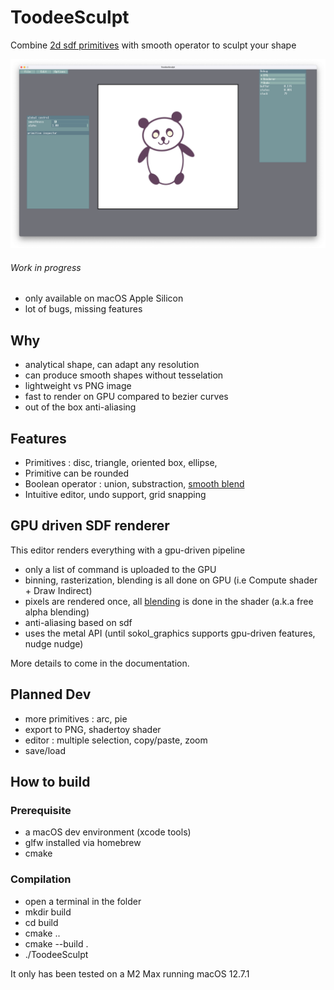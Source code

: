 # ToodeeSculpt

Combine [2d sdf primitives](https://iquilezles.org/articles/distfunctions2d/) with smooth operator to sculpt your shape

![2024-11 screenshot](/images/Screenshot%202024-12-12%20at%2021.27.20.png)

###### Work in progress
* only available on macOS Apple Silicon
* lot of bugs, missing features

## Why
* analytical shape, can adapt any resolution
* can produce smooth shapes without tesselation
* lightweight vs PNG image
* fast to render on GPU compared to bezier curves
* out of the box anti-aliasing

## Features
* Primitives : disc, triangle, oriented box, ellipse, 
* Primitive can be rounded
* Boolean operator : union, substraction, [smooth blend](https://iquilezles.org/articles/smin/)
* Intuitive editor, undo support, grid snapping

## GPU driven SDF renderer

This editor renders everything with a gpu-driven pipeline
* only a list of command is uploaded to the GPU
* binning, rasterization, blending is all done on GPU (i.e Compute shader + Draw Indirect)
* pixels are rendered once, all [blending](https://developer.nvidia.com/gpugems/gpugems3/part-iv-image-effects/chapter-23-high-speed-screen-particles) is done in the shader (a.k.a free alpha blending)
* anti-aliasing based on sdf
* uses the metal API (until sokol_graphics supports gpu-driven features, nudge nudge)

More details to come in the documentation.

## Planned Dev

* more primitives : arc, pie
* export to PNG, shadertoy shader
* editor : multiple selection, copy/paste, zoom
* save/load

## How to build
### Prerequisite
* a macOS dev environment (xcode tools)
* glfw installed via homebrew
* cmake
### Compilation
* open a terminal in the folder
* mkdir build
* cd build
* cmake ..
* cmake --build .
* ./ToodeeSculpt

It only has been tested on a M2 Max running macOS 12.7.1